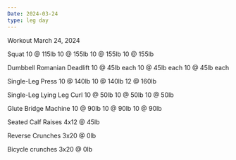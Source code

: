 ```yaml
---
Date: 2024-03-24
type: leg day
---
```

Workout March 24, 2024

Squat
10 @ 115lb
10 @ 155lb
10 @ 155lb
10 @ 155lb

Dumbbell Romanian Deadlift
10 @ 45lb each
10 @ 45lb each
10 @ 45lb each

Single-Leg Press
10 @ 140lb
10 @ 140lb
12 @ 160lb

Single-Leg Lying Leg Curl
10 @ 50lb
10 @ 50lb
10 @ 50lb

Glute Bridge Machine
10 @ 90lb 
10 @ 90lb
10 @ 90lb

Seated Calf Raises
4x12 @ 45lb

Reverse Crunches
3x20 @ 0lb

Bicycle crunches
3x20 @ 0lb